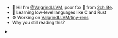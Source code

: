 - 👋 Hi! I'm [@ValgrindLLVM](https://github.com/ValgrindLLVM),
  poor fox 🦊 from [2ch.life](https://2ch.life).
- 🌱 Learning low-level languages like C and Rust
- ⚙️ Working on [ValgrindLLVM/tiny-rens](https://github.com/ValgrindLLVM/tiny-rens)
- Why you still reading this?
<details>
<summary></summary>
<img src="fox.jpg" />
</details>

